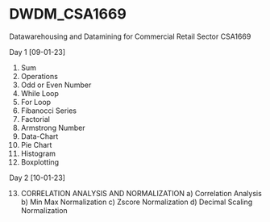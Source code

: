# DWDM_CSA1669
Datawarehousing and Datamining for Commercial Retail Sector CSA1669

Day 1 [09-01-23]
1. Sum 
2. Operations
3. Odd or Even Number
4. While Loop
5. For Loop
6. Fibanocci Series
7. Factorial
8. Armstrong Number
9. Data-Chart
10. Pie Chart
11. Histogram
12. Boxplotting

Day 2 [10-01-23]

13. CORRELATION ANALYSIS AND NORMALIZATION 
  a) Correlation Analysis
  b) Min Max Normalization
  c) Zscore Normalization
  d) Decimal Scaling Normalization
